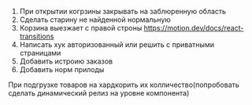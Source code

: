 1. При открытии когрзины закрывать на заблюренную область
2. Сделать старину не найденной нормальную
3. Корзина выезжает с правой строны https://motion.dev/docs/react-transitions
4. Написать хук авторизованный или решить с приватными страницами
5. Добавить истроию заказов
6. Добавить норм прилоды

При подгрузке товаров на хардкорить их колличество(попробовать сделать динамический релиз на уровне компонента)
